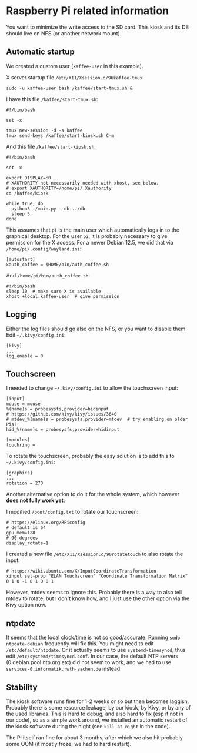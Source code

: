 
# Raspberry Pi related information

You want to minimize the write access to the SD card.
This kiosk and its DB should live on NFS (or another network mount).


## Automatic startup

We created a custom user (`kaffee-user` in this example).

X server startup file `/etc/X11/Xsession.d/96kaffee-tmux`:

    sudo -u kaffee-user bash /kaffee/start-tmux.sh &

I have this file `/kaffee/start-tmux.sh`:

    #!/bin/bash

    set -x

    tmux new-session -d -s kaffee
    tmux send-keys /kaffee/start-kiosk.sh C-m

And this file `/kaffee/start-kiosk.sh`:

    #!/bin/bash

    set -x

    export DISPLAY=:0
    # XAUTHORITY not necessarily needed with xhost, see below.
    # export XAUTHORITY=/home/pi/.Xauthority
    cd /kaffee/kiosk

    while true; do
      python3 ./main.py --db ../db
      sleep 5
    done

This assumes that `pi` is the main user which automatically logs in to the graphical desktop.
For the user `pi`, it is probably necessary to give permission for the X access.
For a newer Debian 12.5, we did that via `/home/pi/.config/wayland.ini`:

    [autostart]
    xauth_coffee = $HOME/bin/auth_coffee.sh

And `/home/pi/bin/auth_coffee.sh`:

    #!/bin/bash
    sleep 10  # make sure X is available
    xhost +local:kaffee-user  # give permission


## Logging

Either the log files should go also on the NFS, or you want to disable them.
Edit `~/.kivy/config.ini`:

    [kivy]
    ...
    log_enable = 0


## Touchscreen

I needed to change `~/.kivy/config.ini` to allow the touchscreen input:

    [input]
    mouse = mouse
    %(name)s = probesysfs,provider=hidinput
    # https://github.com/kivy/kivy/issues/3640
    # mtdev_%(name)s = probesysfs,provider=mtdev  # try enabling on older Pis?
    hid_%(name)s = probesysfs,provider=hidinput

    [modules]
    touchring =


To rotate the touchscreen, probably the easy solution is to add this to `~/.kivy/config.ini`:

    [graphics]
    ...
    rotation = 270

Another alternative option to do it for the whole system, which however **does not fully work yet**:

I modified `/boot/config.txt` to rotate our touchscreen:

    # https://elinux.org/RPiconfig
    # default is 64
    gpu_mem=128
    # 90 degrees
    display_rotate=1

I created a new file `/etc/X11/Xsession.d/90rotatetouch` to also rotate the input:

    # https://wiki.ubuntu.com/X/InputCoordinateTransformation
    xinput set-prop "ELAN Touchscreen" "Coordinate Transformation Matrix" 0 1 0 -1 0 1 0 0 1

However, mtdev seems to ignore this.
Probably there is a way to also tell mtdev to rotate, but I don't know how, and I just use the other option via the Kivy option now.


## ntpdate

It seems that the local clock/time is not so good/accurate.
Running `sudo ntpdate-debian` frequently will fix this.
You might need to edit `/etc/default/ntpdate`.
Or it actually seems to use `systemd-timesyncd`, thus edit `/etc/systemd/timesyncd.conf`.
In our case, the default NTP servers (0.debian.pool.ntp.org etc) did not seem to work,
and we had to use `services-0.informatik.rwth-aachen.de` instead.


## Stability

The kiosk software runs fine for 1-2 weeks or so but then becomes laggish.
Probably there is some resource leakage, by our kiosk, by Kivy, or by any of the used libraries.
This is hard to debug, and also hard to fix (esp if not in our code), so as a simple work around,
we installed an automatic restart of the kiosk software during the night (see `kill_at_night` in the code).

The Pi itself ran fine for about 3 months, after which we also hit probably some OOM
(it mostly froze; we had to hard restart).
